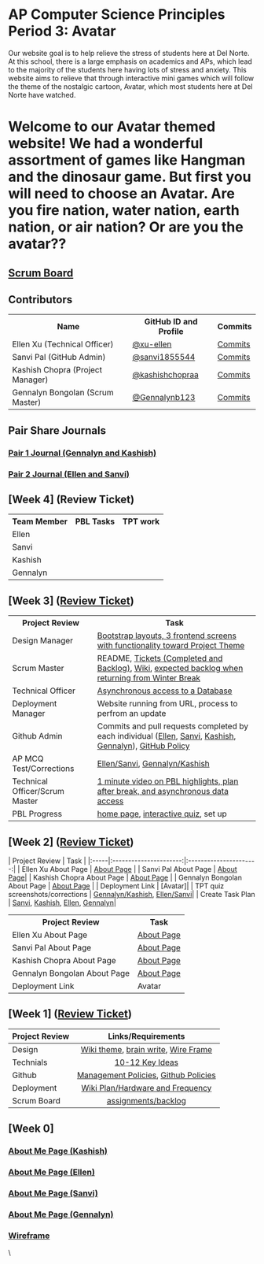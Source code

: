 # AP Computer Science Principles Period 3: Avatar
Our website goal is to help relieve the stress of students here at Del Norte. At this school, there is a large emphasis on academics and APs, which lead to the majority of the students here having lots of stress and anxiety. This website aims to relieve that through interactive mini games which will follow the theme of the nostalgic cartoon, Avatar, which most students here at Del Norte have watched.
# Welcome to our Avatar themed website! We had a wonderful assortment of games like Hangman and the dinosaur game. But first you will need to choose an Avatar. Are you fire nation, water nation, earth nation, or air nation? Or are you the avatar??
## [Scrum Board](https://github.com/sanvi1855544/p3-avatar/projects/1)


## Contributors
<table>
   <tr>
    <th>Name</th>
    <th>GitHub ID and Profile</th>
    <th>Commits</th>
   </tr>
   <tr>
    <td>Ellen Xu (Technical Officer)</td>
    <td> <a href="https://github.com/xu-ellen">@xu-ellen</a></td>
    <td><a href="https://github.com/sanvi1855544/p3-avatar/commits/main?author=xu-ellen">Commits</a></td>
  </tr>
  <tr>
    <td>Sanvi Pal (GitHub Admin)</td>
    <td> <a href="https://github.com/sanvi1855544">@sanvi1855544</a></td>
    <td><a href="https://github.com/sanvi1855544/p3-avatar/commits?author=sanvi1855544">Commits</a></td>
  </tr>
  <tr>
    <td>Kashish Chopra (Project Manager)</td>
    <td> <a href="https://github.com/kashishchopraa">@kashishchopraa</a></td>
    <td><a href="https://github.com/sanvi1855544/p3-avatar/commits?author=kashishchopraa">Commits</a></td>
  </tr>
  <tr>
    <td>Gennalyn Bongolan (Scrum Master)</td>
    <td> <a href="https://github.com/Gennalynb123">@Gennalynb123</a></td>
    <td><a href="https://github.com/sanvi1855544/p3-avatar/commits?author=Gennalynb123">Commits</a></td>
  </tr>
  
</table>


## Pair Share Journals
### [Pair 1 Journal (Gennalyn and Kashish)](https://docs.google.com/document/d/1Vq5dNQy-iN9p6DGT1PZSG1VUp3FRJ_72Pq5ppDtPAwg/edit?usp=sharing)
### [Pair 2 Journal (Ellen and Sanvi)](https://docs.google.com/document/d/1pSAqPrdru8p5v9sU7csL_tyJAvifw9apmTwlzlhcn08/edit?usp=sharing)


## [Week 4] (Review Ticket)

<table>
   <tr>
    <th>Team Member</th>
    <th>PBL Tasks</th>
    <th>TPT work</th>
   </tr>
   <tr>
    <td>Ellen </td>
    <td> </td>
    <td> </td>
  </tr>
  <tr>
    <td>Sanvi</td>
    <td> </td>
    <td> </td>
  </tr>
  <tr>
    <td>Kashish</td>
    <td> </td>
    <td> </td>
  </tr>
  <tr>
    <td>Gennalyn </td>
    <td> </td>
    <td> </td>
  </tr>
  
</table>

## [Week 3] ([Review Ticket](https://github.com/sanvi1855544/p3-avatar/issues/24))

<table>
   <tr>
    <th>Project Review</th>
    <th>Task</th>
   </tr>
   <tr>
    <td>Design Manager</td>
    <td> <a href="https://github.com/sanvi1855544/p3-avatar/issues/25">Bootstrap layouts, 3 frontend screens with functionality toward Project Theme</a></td>
  </tr>
  <tr>
    <td>Scrum Master</td>
    <td> README, <a href="https://github.com/sanvi1855544/p3-avatar/projects/1">Tickets (Completed and Backlog)</a>, <a href="https://github.com/sanvi1855544/p3-avatar/wiki">Wiki</a>, <a href="https://github.com/sanvi1855544/p3-avatar/projects/1#column-16864588">expected backlog when returning from Winter Break</a></td>
  </tr>
  <tr>
    <td>Technical Officer</td>
    <td> <a href="https://github.com/sanvi1855544/p3-avatar/issues/26">Asynchronous access to a Database</a></td>
  </tr>
  <tr>
    <td>Deployment Manager</td>
    <td>Website running from URL, process to perfrom an update</td>
  </tr>
  <tr>
    <td>Github Admin</td>
    <td>Commits and pull requests completed by each individual (<a href="https://github.com/sanvi1855544/p3-avatar/commits/main?author=xu-ellen">Ellen</a>, <a href="https://github.com/sanvi1855544/p3-avatar/commits?author=sanvi1855544">Sanvi</a>, <a href="https://github.com/sanvi1855544/p3-avatar/commits?author=kashishchopraa">Kashish</a>,  <a href="https://github.com/sanvi1855544/p3-avatar/commits?author=Gennalynb123">Gennalyn</a>), <a href="https://github.com/sanvi1855544/p3-avatar/wiki/Github-Policy">GitHub Policy</a></td>
  </tr>
  <tr>
    <td>AP MCQ Test/Corrections</td>
    <td><a href="https://docs.google.com/document/d/1pSAqPrdru8p5v9sU7csL_tyJAvifw9apmTwlzlhcn08/edit?usp=sharing">Ellen/Sanvi</a>, <a href="https://docs.google.com/document/d/1Vq5dNQy-iN9p6DGT1PZSG1VUp3FRJ_72Pq5ppDtPAwg/edit?usp=sharing">Gennalyn/Kashish</a></td>
  </tr>
  <tr>
    <td>Technical Officer/Scrum Master</td>
    <td><a href="https://www.loom.com/share/9c17256e5d8c4fb391af572cfc06559e">1 minute video on PBL highlights, plan after break, and asynchronous data access</a></td>
  </tr>
  <tr>
    <td>PBL Progress</td>
    <td><a href="https://github.com/sanvi1855544/p3-avatar/issues/10">home page</a>, <a href="https://github.com/sanvi1855544/p3-avatar/issues/13">interactive quiz</a>, set up</td>
  </tr>
  
</table>

## [Week 2] ([Review Ticket](https://github.com/sanvi1855544/p3-avatar/issues/16))
| Project Review | Task |
|:-----|:----------------------:|:----------------------:|
| Ellen Xu About Page | [About Page](https://github.com/sanvi1855544/p3-avatar/issues/2) | 
| Sanvi Pal About Page | [About Page](https://github.com/sanvi1855544/p3-avatar/issues/3)| 
| Kashish Chopra About Page | [About Page](https://github.com/sanvi1855544/p3-avatar/issues/4) |
| Gennalyn Bongolan About Page | [About Page](https://github.com/sanvi1855544/p3-avatar/issues/1) |
| Deployment Link | [Avatar]|
| TPT quiz screenshots/corrections | [Gennalyn/Kashish](https://docs.google.com/document/d/1Vq5dNQy-iN9p6DGT1PZSG1VUp3FRJ_72Pq5ppDtPAwg/edit?usp=sharing), [Ellen/Sanvi](https://docs.google.com/document/d/1pSAqPrdru8p5v9sU7csL_tyJAvifw9apmTwlzlhcn08/edit?usp=sharing)|
| Create Task Plan | [Sanvi](https://docs.google.com/document/d/1pSAqPrdru8p5v9sU7csL_tyJAvifw9apmTwlzlhcn08/edit#bookmark=id.56rkhuyb3tx8), [Kashish](https://docs.google.com/document/d/1lUqeRgP5vvp7QLuatTVv3ZAEiODlQDbyJHboeLtl2iQ/edit?usp=sharing), [Ellen](https://docs.google.com/document/d/1pSAqPrdru8p5v9sU7csL_tyJAvifw9apmTwlzlhcn08/edit#bookmark=id.56rkhuyb3tx8), [Gennalyn](https://docs.google.com/document/d/13ZNmSCC5W7jhd1W1TpFOIpgeJjYzPF5GXYxsItYlnfc/edit?usp=sharing)|

<table>
   <tr>
    <th>Project Review</th>
    <th>Task</th>
   </tr>
   <tr>
    <td>Ellen Xu About Page</td>
    <td> <a href="https://github.com/sanvi1855544/p3-avatar/issues/2">About Page</a></td>
  </tr>
   <tr>
    <td>Sanvi Pal About Page</td>
    <td> <a href="https://github.com/sanvi1855544/p3-avatar/issues/3">About Page</a></td>
  </tr>
   <tr>
    <td>Kashish Chopra About Page</td>
    <td> <a href="https://github.com/sanvi1855544/p3-avatar/issues/4">About Page</a></td>
  </tr>
   <tr>
    <td>Gennalyn Bongolan About Page</td>
    <td> <a href="https://github.com/sanvi1855544/p3-avatar/issues/1">About Page</a></td>
  </tr>
   <tr>
    <td>Deployment Link</td>
    <td> Avatar </td>
  </tr>
  
</table>

## [Week 1] ([Review Ticket](https://github.com/sanvi1855544/p3-avatar/issues/14))
| Project Review | Links/Requirements |
|:-----|:----------------------:|
| Design| [Wiki theme](https://github.com/sanvi1855544/p3-avatar/wiki/Wiki-Theme), [brain write](https://github.com/sanvi1855544/p3-avatar/wiki/Brainwrites-for-website), [Wire Frame](https://github.com/sanvi1855544/p3-avatar/issues/5) | 
| Technials| [10-12 Key Ideas](https://github.com/sanvi1855544/p3-avatar/wiki/10-to-12-Key-Ideas)| 
| Github | [Management Policies](https://github.com/sanvi1855544/p3-avatar/wiki/Management-Plan), [Github Policies](https://github.com/sanvi1855544/p3-avatar/wiki/Github-Policy) |
| Deployment| [Wiki Plan/Hardware and Frequency](https://github.com/sanvi1855544/p3-avatar/wiki/Deployment-Plan) |
| Scrum Board| [assignments/backlog](https://github.com/sanvi1855544/p3-avatar/projects/1) |

## [Week 0]
### [About Me Page (Kashish)](https://github.com/sanvi1855544/p3-avatar/issues/4)
### [About Me Page (Ellen)](https://github.com/sanvi1855544/p3-avatar/issues/2)
### [About Me Page (Sanvi)](https://github.com/sanvi1855544/p3-avatar/issues/3)
### [About Me Page (Gennalyn)](https://github.com/sanvi1855544/p3-avatar/issues/1)
### [Wireframe](https://github.com/sanvi1855544/p3-avatar/issues/5)



\

